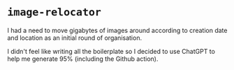 # `image-relocator`

I had a need to move gigabytes of images around according to creation
date and location as an initial round of organisation.

I didn't feel like writing all the boilerplate so I decided to use
ChatGPT to help me generate 95% (including the Github action).
